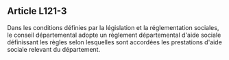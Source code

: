 ## Article L121-3

Dans les conditions définies par la législation et la réglementation sociales, le conseil départemental
adopte un règlement départemental d'aide sociale définissant les règles selon lesquelles sont accordées les
prestations d'aide sociale relevant du département.

